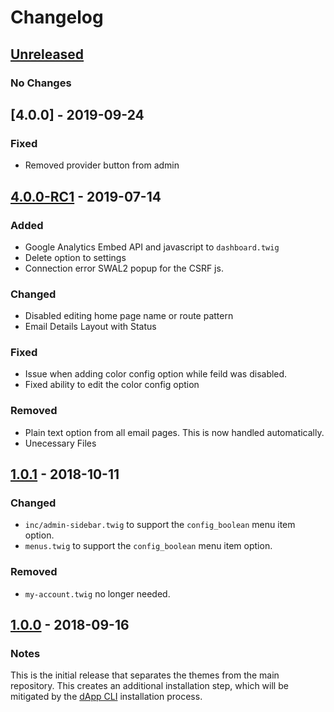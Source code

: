 # Changelog

## [Unreleased]
### No Changes

## [4.0.0] - 2019-09-24
### Fixed
- Removed provider button from admin

## [4.0.0-RC1] - 2019-07-14
### Added
- Google Analytics Embed API and javascript to `dashboard.twig`
- Delete option to settings
- Connection error SWAL2 popup for the CSRF js.

### Changed
- Disabled editing home page name or route pattern
- Email Details Layout with Status

### Fixed
- Issue when adding color config option while feild was disabled.
- Fixed ability to edit the color config option

### Removed
- Plain text option from all email pages.  This is now handled automatically.
- Unecessary Files

## [1.0.1] - 2018-10-11
### Changed
- `inc/admin-sidebar.twig` to support the `config_boolean` menu item option.
- `menus.twig` to support the `config_boolean` menu item option.

### Removed
- `my-account.twig` no longer needed.

## [1.0.0] - 2018-09-16
### Notes
This is the initial release that separates the themes from the main repository.  This creates an additional installation step, which will be mitigated by the [dApp CLI](https://github.com/dappur/dapp) installation process.

[Unreleased]: https://github.com/dappur/theme-dappur/compare/v4.0.0-RC1...HEAD
[4.0.0-RC1]: https://github.com/dappur/theme-dappur/compare/v1.0.1...v4.0.0-RC1
[1.0.1]: https://github.com/dappur/theme-AdminLTE/compare/v1.0.0...v1.0.1
[1.0.0]: https://github.com/dappur/theme-AdminLTE/tree/v1.0.0

